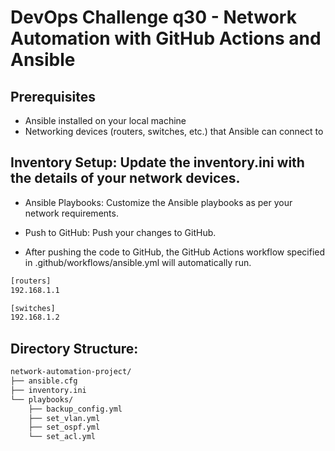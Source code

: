 # DevOps Challenge q30 - Network Automation with GitHub Actions and Ansible

## Prerequisites

- Ansible installed on your local machine
- Networking devices (routers, switches, etc.) that Ansible can connect to

## Inventory Setup: Update the inventory.ini with the details of your network devices.

- Ansible Playbooks: Customize the Ansible playbooks as per your network requirements.

- Push to GitHub: Push your changes to GitHub.

- After pushing the code to GitHub, the GitHub Actions workflow specified in .github/workflows/ansible.yml will automatically run.

```bash
[routers]
192.168.1.1

[switches]
192.168.1.2


```

## Directory Structure:

```bash
network-automation-project/
├── ansible.cfg
├── inventory.ini
└── playbooks/
    ├── backup_config.yml
    ├── set_vlan.yml
    ├── set_ospf.yml
    └── set_acl.yml

```


